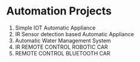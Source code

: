 # Automation Projects

1) Simple IOT Automatic Appliance
2) IR Sensor detection based Automatic Appliance
3) Automatic Water Management System
4) IR REMOTE CONTROL ROBOTIC CAR
5) REMOTE CONTROL BLUETOOTH CAR
